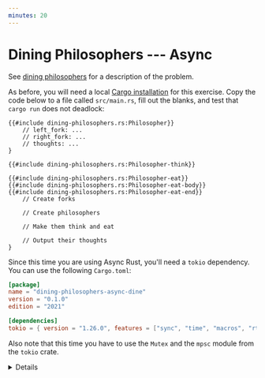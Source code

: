 ```yaml
---
minutes: 20
---
```


# Dining Philosophers --- Async

See [dining philosophers](concurrency/sync-exercises/dining-philosophers.md) for
a description of the problem.

As before, you will need a local
[Cargo installation](../../cargo/running-locally.md) for this exercise. Copy the
code below to a file called `src/main.rs`, fill out the blanks, and test that
`cargo run` does not deadlock:

<!-- File src/main.rs -->

```rust,compile_fail
{{#include dining-philosophers.rs:Philosopher}}
    // left_fork: ...
    // right_fork: ...
    // thoughts: ...
}

{{#include dining-philosophers.rs:Philosopher-think}}

{{#include dining-philosophers.rs:Philosopher-eat}}
{{#include dining-philosophers.rs:Philosopher-eat-body}}
{{#include dining-philosophers.rs:Philosopher-eat-end}}
    // Create forks

    // Create philosophers

    // Make them think and eat

    // Output their thoughts
}
```

Since this time you are using Async Rust, you'll need a `tokio` dependency. You
can use the following `Cargo.toml`:

<!-- File Cargo.toml -->

```toml
[package]
name = "dining-philosophers-async-dine"
version = "0.1.0"
edition = "2021"

[dependencies]
tokio = { version = "1.26.0", features = ["sync", "time", "macros", "rt-multi-thread"] }
```

Also note that this time you have to use the `Mutex` and the `mpsc` module from
the `tokio` crate.

<details>

- Can you make your implementation single-threaded?

</details>
